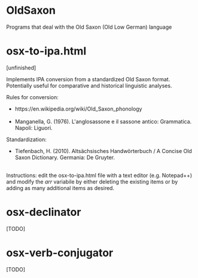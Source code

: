 # OldSaxon
Programs that deal with the Old Saxon (Old Low German) language

<h1><b>osx-to-ipa.html</b></h1> [unfinished] 
<p>Implements IPA conversion from a standardized Old Saxon format. Potentially useful for comparative and historical linguistic analyses.</p>
<p>Rules for conversion: 
  <ul>
    <li><link>https://en.wikipedia.org/wiki/Old_Saxon_phonology</link></li><br>
    <li>Manganella, G. (1976). L'anglosassone e il sassone antico: Grammatica. Napoli: Liguori.
  </ul>
Standardization: 

  <ul>
    <li>Tiefenbach, H. (2010). Altsächsisches Handwörterbuch / A Concise Old Saxon Dictionary. Germania: De Gruyter.</li><br>
  </ul>
 Instructions: edit the osx-to-ipa.html file with a text editor (e.g. Notepad++) and modify the <i>arr</i> variabile by either deleting the existing items or by adding as many additional items as desired.  
</p>

<h1><b>osx-declinator</b></h1> [TODO]

<h1><b>osx-verb-conjugator</b></h1> [TODO]

